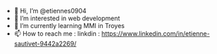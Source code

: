 - 👋 Hi, I’m @etiennes0904
- 👀 I’m interested in web development 
- 🌱 I’m currently learning MMI in Troyes
- 📫 How to reach me : linkdin : https://www.linkedin.com/in/etienne-sautivet-9442a2269/

<!---
etiennes0904/etiennes0904 is a ✨ special ✨ repository because its `README.md` (this file) appears on your GitHub profile.
You can click the Preview link to take a look at your changes.
--->
